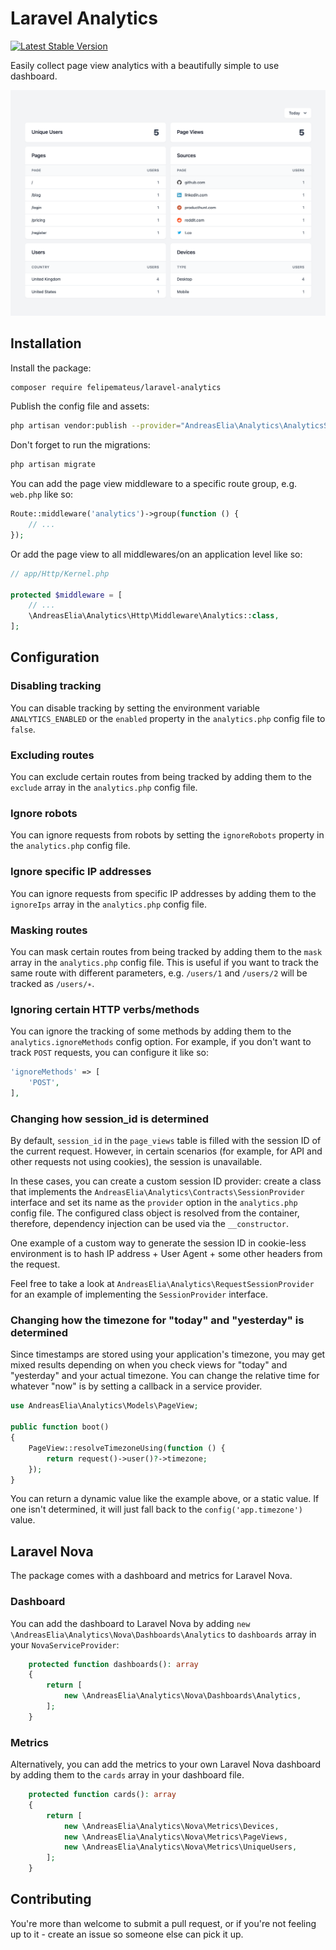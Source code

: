 # Laravel Analytics

[![Latest Stable Version](https://poser.pugx.org/felipemateus/laravel-analytics/v)](//packagist.org/packages/felipemateus/laravel-analytics)

Easily collect page view analytics with a beautifully simple to use dashboard.

![Laravel Analytics Dashboard](/screenshot.png?raw=true "Laravel Analytics Dashboard")

## Installation

Install the package:

```bash
composer require felipemateus/laravel-analytics
```

Publish the config file and assets:

```bash
php artisan vendor:publish --provider="AndreasElia\Analytics\AnalyticsServiceProvider"
```

Don't forget to run the migrations:

```bash
php artisan migrate
```

You can add the page view middleware to a specific route group, e.g. `web.php` like so:

```php
Route::middleware('analytics')->group(function () {
    // ...
});
```

Or add the page view to all middlewares/on an application level like so:

```php
// app/Http/Kernel.php

protected $middleware = [
    // ...
    \AndreasElia\Analytics\Http\Middleware\Analytics::class,
];
```

## Configuration

### Disabling tracking

You can disable tracking by setting the environment variable `ANALYTICS_ENABLED` or the `enabled` property in the `analytics.php` config file to `false`.

### Excluding routes

You can exclude certain routes from being tracked by adding them to the `exclude` array in the `analytics.php` config file.

### Ignore robots

You can ignore requests from robots by setting the `ignoreRobots` property in the `analytics.php` config file.

### Ignore specific IP addresses

You can ignore requests from specific IP addresses by adding them to the `ignoreIps` array in the `analytics.php` config file.

### Masking routes

You can mask certain routes from being tracked by adding them to the `mask` array in the `analytics.php` config file.
This is useful if you want to track the same route with different parameters, e.g. `/users/1` and `/users/2` will be tracked as `/users/∗︎`.

### Ignoring certain HTTP verbs/methods

You can ignore the tracking of some methods by adding them to the `analytics.ignoreMethods` config option. For example, if you don't want to track `POST` requests, you can configure it like so:

```php
'ignoreMethods' => [
    'POST',
],
```

### Changing how session_id is determined

By default, `session_id` in the `page_views` table is filled with the session ID of the current request. However, in certain scenarios (for example, for API and other requests not using cookies), the session is unavailable.

In these cases, you can create a custom session ID provider: create a class that implements the `AndreasElia\Analytics\Contracts\SessionProvider` interface and set its name as the `provider` option in the `analytics.php` config file. The configured class object is resolved from the container, therefore, dependency injection can be used via the `__constructor`.

One example of a custom way to generate the session ID in cookie-less environment is to hash IP address + User Agent + some other headers from the request.

Feel free to take a look at `AndreasElia\Analytics\RequestSessionProvider` for an example of implementing the `SessionProvider` interface.

### Changing how the timezone for "today" and "yesterday" is determined

Since timestamps are stored using your application's timezone, you may get mixed results depending on when you check views for "today" and "yesterday" and your actual timezone. You can change the relative time for whatever "now" is by setting a callback in a service provider.

```php
use AndreasElia\Analytics\Models\PageView;

public function boot()
{
    PageView::resolveTimezoneUsing(function () {
        return request()->user()?->timezone;
    });
}
```

You can return a dynamic value like the example above, or a static value. If one isn't determined, it will just fall back to the `config('app.timezone')` value.

## Laravel Nova

The package comes with a dashboard and metrics for Laravel Nova.

### Dashboard

You can add the dashboard to Laravel Nova by adding `new \AndreasElia\Analytics\Nova\Dashboards\Analytics` to `dashboards` array in your `NovaServiceProvider`:

```php
    protected function dashboards(): array
    {
        return [
            new \AndreasElia\Analytics\Nova\Dashboards\Analytics,
        ];
    }
```

### Metrics

Alternatively, you can add the metrics to your own Laravel Nova dashboard by adding them to the `cards` array in your dashboard file.

```php
    protected function cards(): array
    {
        return [
            new \AndreasElia\Analytics\Nova\Metrics\Devices,
            new \AndreasElia\Analytics\Nova\Metrics\PageViews,
            new \AndreasElia\Analytics\Nova\Metrics\UniqueUsers,
        ];
    }
```

## Contributing

You're more than welcome to submit a pull request, or if you're not feeling up to it - create an issue so someone else can pick it up.
